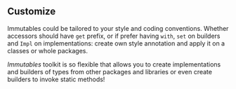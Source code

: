 Customize
---------
Immutables could be tailored to your style and coding conventions. Whether accessors should have `get` prefix, or if prefer having `with`, `set` on builders and `Impl` on implementations: create own style annotation and apply it on a classes or whole packages.

_Immutables_ toolkit is so flexible that allows you to create implementations and builders of types from other packages and libraries or even create builders to invoke static methods!


